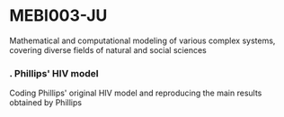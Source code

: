 # MEBI003-JU
Mathematical and computational modeling of various complex systems, covering diverse fields of natural and social sciences
### . Phillips' HIV model
Coding Phillips' original HIV model and reproducing the main results obtained by Phillips

